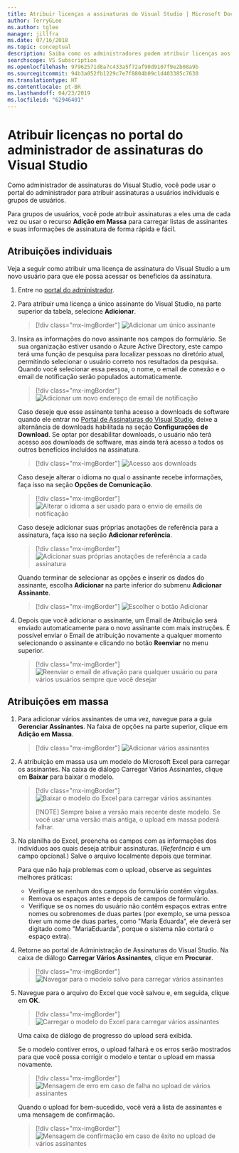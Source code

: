 ```yaml
---
title: Atribuir licenças a assinaturas do Visual Studio | Microsoft Docs
author: TerryGLee
ms.author: tglee
manager: jillfra
ms.date: 07/16/2018
ms.topic: conceptual
description: Saiba como os administradores podem atribuir licenças aos assinantes
searchscope: VS Subscription
ms.openlocfilehash: 97962571d8a7c433a5f72af90d9107f9e2b08a9b
ms.sourcegitcommit: 94b3a052fb1229c7e7f8804b09c1d403385c7630
ms.translationtype: HT
ms.contentlocale: pt-BR
ms.lasthandoff: 04/23/2019
ms.locfileid: "62946401"
---
```

# <a name="assign-licenses-in-the-visual-studio-subscriptions-administrator-portal"></a>Atribuir licenças no portal do administrador de assinaturas do Visual Studio

Como administrador de assinaturas do Visual Studio, você pode usar o portal do administrador para atribuir assinaturas a usuários individuais e grupos de usuários.

Para grupos de usuários, você pode atribuir assinaturas a eles uma de cada vez ou usar o recurso **Adição em Massa** para carregar listas de assinantes e suas informações de assinatura de forma rápida e fácil.

## <a name="individual-assignments"></a>Atribuições individuais

Veja a seguir como atribuir uma licença de assinatura do Visual Studio a um novo usuário para que ele possa acessar os benefícios da assinatura.

1. Entre no [portal do administrador](https://manage.visualstudio.com).

2. Para atribuir uma licença a único assinante do Visual Studio, na parte superior da tabela, selecione **Adicionar**.
   > [!div class="mx-imgBorder"]
   > ![Adicionar um único assinante](media/add-single-subscriber.png)

3. Insira as informações do novo assinante nos campos do formulário. Se sua organização estiver usando o Azure Active Directory, este campo terá uma função de pesquisa para localizar pessoas no diretório atual, permitindo selecionar o usuário correto nos resultados da pesquisa. Quando você selecionar essa pessoa, o nome, o email de conexão e o email de notificação serão populados automaticamente.
   > [!div class="mx-imgBorder"]
   > ![Adicionar um novo endereço de email de notificação](media/add-new-subscriber-notification-email.png)

    Caso deseje que esse assinante tenha acesso a downloads de software quando ele entrar no [Portal de Assinaturas do Visual Studio](https://my.visualstudio.com?wt.mc_id=o~msft~docs), deixe a alternância de downloads habilitada na seção **Configurações de Download**. Se optar por desabilitar downloads, o usuário não terá acesso aos downloads de software, mas ainda terá acesso a todos os outros benefícios incluídos na assinatura.
   > [!div class="mx-imgBorder"]
   > ![Acesso aos downloads](media/access-to-downloads.png)

    Caso deseje alterar o idioma no qual o assinante recebe informações, faça isso na seção **Opções de Comunicação**.
   > [!div class="mx-imgBorder"]
   > ![Alterar o idioma a ser usado para o envio de emails de notificação](media/change-subscriber-communication-preference.png)

    Caso deseje adicionar suas próprias anotações de referência para a assinatura, faça isso na seção **Adicionar referência**.
   > [!div class="mx-imgBorder"]
   > ![Adicionar suas próprias anotações de referência a cada assinatura](media/add-subscriber-reference-notes.png)

    Quando terminar de selecionar as opções e inserir os dados do assinante, escolha **Adicionar** na parte inferior do submenu **Adicionar Assinante**.
   > [!div class="mx-imgBorder"]
   > ![Escolher o botão Adicionar](media/add-button.png)

4. Depois que você adicionar o assinante, um Email de Atribuição será enviado automaticamente para o novo assinante com mais instruções. É possível enviar o Email de atribuição novamente a qualquer momento selecionando o assinante e clicando no botão **Reenviar** no menu superior.
   > [!div class="mx-imgBorder"]
   > ![Reenviar o email de ativação para qualquer usuário ou para vários usuários sempre que você desejar](media/resend-subscriber-activation-emails.png)

## <a name="bulk-assignments"></a>Atribuições em massa

1. Para adicionar vários assinantes de uma vez, navegue para a guia **Gerenciar Assinantes**. Na faixa de opções na parte superior, clique em **Adição em Massa**.
   > [!div class="mx-imgBorder"]
   > ![Adicionar vários assinantes](media/add-multiple-subscribers.png)

2. A atribuição em massa usa um modelo do Microsoft Excel para carregar os assinantes. Na caixa de diálogo Carregar Vários Assinantes, clique em **Baixar** para baixar o modelo.
   > [!div class="mx-imgBorder"]
   > ![Baixar o modelo do Excel para carregar vários assinantes](media/download-template-upload-subscribers.png)
   >
   > [!NOTE]
   > Sempre baixe a versão mais recente deste modelo. Se você usar uma versão mais antiga, o upload em massa poderá falhar.

3. Na planilha do Excel, preencha os campos com as informações dos indivíduos aos quais deseja atribuir assinaturas. (*Referência* é um campo opcional.) Salve o arquivo localmente depois que terminar.

   Para que não haja problemas com o upload, observe as seguintes melhores práticas:

    - Verifique se nenhum dos campos do formulário contém vírgulas.
    - Remova os espaços antes e depois de campos de formulário.
    - Verifique se os nomes do usuário não contêm espaços extras entre nomes ou sobrenomes de duas partes (por exemplo, se uma pessoa tiver um nome de duas partes, como "Maria Eduarda", ele deverá ser digitado como "MariaEduarda", porque o sistema não cortará o espaço extra).

4. Retorne ao portal de Administração de Assinaturas do Visual Studio. Na caixa de diálogo **Carregar Vários Assinantes**, clique em **Procurar**.
   > [!div class="mx-imgBorder"]
   > ![Navegar para o modelo salvo para carregar vários assinantes](media/bulk-add-browse-saved-template.png)

5. Navegue para o arquivo do Excel que você salvou e, em seguida, clique em **OK**.
   > [!div class="mx-imgBorder"]
   > ![Carregar o modelo do Excel para carregar vários assinantes](media/bulk-upload-subscribers.png)

    Uma caixa de diálogo de progresso do upload será exibida.

    Se o modelo contiver erros, o upload falhará e os erros serão mostrados para que você possa corrigir o modelo e tentar o upload em massa novamente.
   > [!div class="mx-imgBorder"]
   > ![Mensagem de erro em caso de falha no upload de vários assinantes](media/bulk-add-template-failed.png)

    Quando o upload for bem-sucedido, você verá a lista de assinantes e uma mensagem de confirmação.
   > [!div class="mx-imgBorder"]
   > ![Mensagem de confirmação em caso de êxito no upload de vários assinantes](media/bulk-add-template-success.png)
